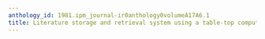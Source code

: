```yaml
---
anthology_id: 1981.ipm_journal-ir0anthology0volumeA17A6.1
title: Literature storage and retrieval system using a table-top computer
---
```

